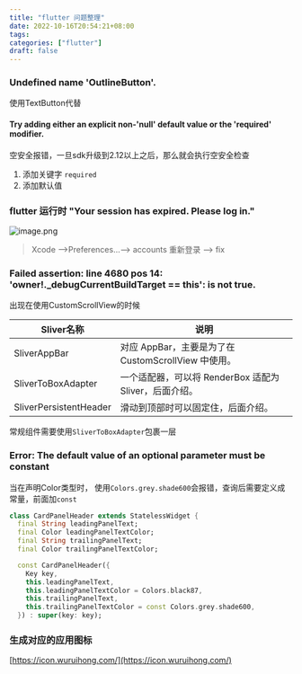 ```yaml
---
title: "flutter 问题整理"
date: 2022-10-16T20:54:21+08:00
tags:
categories: ["flutter"]
draft: false
---
```




### Undefined name 'OutlineButton'.



使用TextButton代替



#### Try adding either an explicit non-'null' default value or the 'required' modifier.



空安全报错，一旦sdk升级到2.12以上之后，那么就会执行空安全检查

1. 添加关键字 `required`
2. 添加默认值





### flutter 运行时 "Your session has expired. Please log in."

![image.png](https://p3-juejin.byteimg.com/tos-cn-i-k3u1fbpfcp/a4aeb3e3c2cc473796f3c7cada848938~tplv-k3u1fbpfcp-watermark.image?)



> Xcode ——>Preferences…——> accounts 重新登录 ——> fix





### Failed assertion: line 4680 pos 14: 'owner!._debugCurrentBuildTarget == this': is not true.



出现在使用CustomScrollView的时候

| Sliver名称             | 说明                                                   |
| ---------------------- | ------------------------------------------------------ |
| SliverAppBar           | 对应 AppBar，主要是为了在 CustomScrollView 中使用。    |
| SliverToBoxAdapter     | 一个适配器，可以将 RenderBox 适配为 Sliver，后面介绍。 |
| SliverPersistentHeader | 滑动到顶部时可以固定住，后面介绍。                     |



常规组件需要使用`SliverToBoxAdapter`包裹一层


### Error: The default value of an optional parameter must be constant

当在声明Color类型时， 使用`Colors.grey.shade600`会报错，查询后需要定义成常量，前面加`const`

```dart
class CardPanelHeader extends StatelessWidget {
  final String leadingPanelText;
  final Color leadingPanelTextColor;
  final String trailingPanelText;
  final Color trailingPanelTextColor;

  const CardPanelHeader({
    Key key,
    this.leadingPanelText,
    this.leadingPanelTextColor = Colors.black87,
    this.trailingPanelText,
    this.trailingPanelTextColor = const Colors.grey.shade600,
  }) : super(key: key);
```


### 生成对应的应用图标

[https://icon.wuruihong.com/](https://icon.wuruihong.com/)